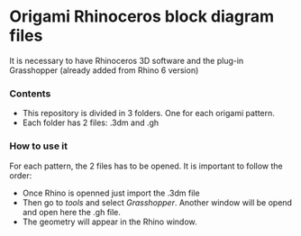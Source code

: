 # Origami Rhinoceros block diagram files
It is necessary to have Rhinoceros 3D software and the plug-in Grasshopper (already added from Rhino 6 version)
### Contents
* This repository is divided in 3 folders. One for each origami pattern. 
* Each folder has 2 files: .3dm and .gh
### How to use it
For each pattern, the 2 files has to be opened.
It is important to follow the order:
* Once Rhino is openned just import the .3dm file
* Then go to *tools* and select *Grasshopper*. Another window will be opend and open here the .gh file.
* The geometry will appear in the Rhino window.
